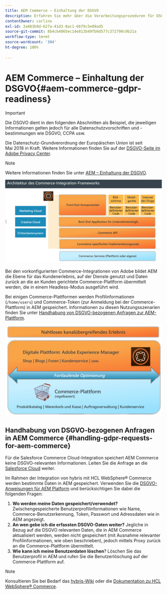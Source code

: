 ```yaml
---
title: AEM Commerce – Einhaltung der DSGVO
description: Erfahren Sie mehr über die Verarbeitungsprozeduren für DSGVO-Anfragen in AEM Commerce und wie sie verwendet werden.
contentOwner: carlino
exl-id: 3a483b9d-627a-41d3-8ac1-66f9c5e89ad5
source-git-commit: 8b4cb4065ec14e813b49fb0d577c372790c9b21a
workflow-type: tm+mt
source-wordcount: '304'
ht-degree: 100%

---
```


# AEM Commerce – Einhaltung der DSGVO{#aem-commerce-gdpr-readiness}

>[!IMPORTANT]
>
>Die DSGVO dient in den folgenden Abschnitten als Beispiel, die jeweiligen Informationen gelten jedoch für alle Datenschutzvorschriften und -bestimmungen wie DSGVO, CCPA usw.

Die Datenschutz-Grundverordnung der Europäischen Union ist seit Mai 2018 in Kraft. Weitere Informationen finden Sie auf der [DSGVO-Seite im Adobe Privacy Center](https://business.adobe.com/de/privacy/general-data-protection-regulation.html).

>[!NOTE]
>
>Weitere Informationen finden Sie unter [AEM – Einhaltung der DSGVO](/help/managing/data-protection-and-privacy.md).

![screen_shot_2018-03-22at111606](assets/screen_shot_2018-03-22at111606.jpg)

Bei den vorkonfigurierten Commerce-Integrationen von Adobe bildet AEM die Ebene für das Kundenerlebnis, auf der Dienste genutzt und Daten zurück an die an Kunden gerichtete Commerce-Plattform übermittelt werden, die in einem Headless-Modus ausgeführt wird.

Bei einigen Commerce-Plattformen werden Profilinformationen (`/home/users`) und Commerce-Token (zur Anmeldung bei der Commerce-Plattform) in AEM gespeichert. Informationen zu diesen Nutzungsszenarien finden Sie unter [Handhabung von DSGVO-bezogenen Anfragen zur AEM-Plattform](/help/sites-administering/handling-gdpr-requests-for-aem-platform.md).

![screen_shot_2018-03-22at111621](assets/screen_shot_2018-03-22at111621.jpg)

## Handhabung von DSGVO-bezogenen Anfragen in AEM Commerce {#handling-gdpr-requests-for-aem-commerce}

Für die Salesforce Commerce Cloud-Integration speichert AEM Commerce keine DSGVO-relevanten Informationen. Leiten Sie die Anfrage an die [Salesforce Cloud](https://documentation.b2c.commercecloud.salesforce.com/DOC1/index.jsp) weiter.

Im Rahmen der Integration von hybris mit HCL WebSphere® Commerce werden bestimmte Daten in AEM gespeichert. Verwenden Sie die [DSGVO-Anweisungen für AEM Platform](/help/sites-administering/handling-gdpr-requests-for-aem-platform.md) und berücksichtigen Sie dabei die folgenden Fragen:

1. **Wo werden meine Daten gespeichert/verwendet?** Zwischengespeicherte Benutzerprofilinformationen wie Name, Commerce-Benutzerkennung, Token, Passwort und Adressdaten wie in AEM angezeigt.
1. **An wen gebe ich die erfassten DSGVO-Daten weiter?** Jegliche in Bezug auf die DSGVO relevanten Daten, die in AEM Commerce aktualisiert werden, werden nicht gespeichert (mit Ausnahme relevanter Profilinformationen, wie oben beschrieben), jedoch mittels Proxy zurück an die Commerce-Plattform übermittelt.
1. **Wie kann ich meine Benutzerdaten löschen**? Löschen Sie das Benutzerprofil in AEM und rufen Sie die Benutzerlöschung auf der Commerce-Plattform auf.

>[!NOTE]
>
>Konsultieren Sie bei Bedarf das [hybris-Wiki](https://wiki.hybris.com/) oder die [Dokumentation zu HCL WebSphere® Commerce](https://help.hcltechsw.com/commerce/index.html).
